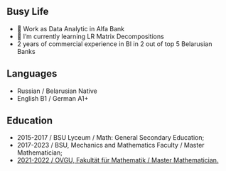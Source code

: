 Busy Life
-
- 🏢 Work as Data Analytic in Alfa Bank
- 🔭 I’m currently learning LR Matrix Decompositions
- 2 years of commercial experience in BI in 2 out of top 5 Belarusian Banks

Languages
-
- Russian / Belarusian Native
- English B1 / German A1+

Education
-
- 2015-2017 / BSU Lyceum / Math: General Secondary Education;
- 2017-2023 / BSU, Mechanics and Mathematics Faculty / Master Mathematician;
- [2021-2022 / OVGU, Fakultät für Mathematik / Master Mathematician.](https://drive.google.com/file/d/1NnVatKlgdgQlJeMpwvIVgJufRY-ri6dj/view?usp=sharing)

<!--
**DarkNisa/DarkNisa** is a ✨ _special_ ✨ repository because its `README.md` (this file) appears on your GitHub profile.

Here are some ideas to get you started:

- 🔭 I’m currently working on ...
- 🌱 I’m currently learning ...
- 👯 I’m looking to collaborate on ...
- 🤔 I’m looking for help with ...
- 💬 Ask me about ...
- 📫 How to reach me: ...
- 😄 Pronouns: ...
- ⚡ Fun fact: ...
-->
